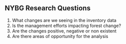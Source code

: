 ## NYBG Research Questions

1. What changes are we seeing in the inventory data
2. Is the management efforts impacting forest change? 
3. Are the changes positive, negative or non existent
4. Are there areas of opportunity for the analysis
